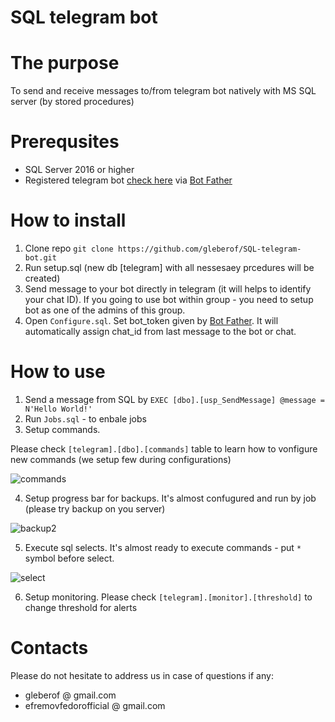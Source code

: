 # SQL telegram bot

# The purpose
To send and receive messages to/from telegram bot natively with MS SQL server (by stored procedures)

# Prerequsites
* SQL Server 2016 or higher
* Registered telegram bot [check here](https://docs.microsoft.com/en-us/azure/bot-service/bot-service-channel-connect-telegram?view=azure-bot-service-4.0) via [Bot Father](https://telegram.me/botfather)


# How to install
1. Clone repo ```git clone https://github.com/gleberof/SQL-telegram-bot.git```
2. Run setup.sql (new db \[telegram\] with all nessesaey prcedures will be created)
3. Send message to your bot directly in telegram (it will helps to identify your chat ID). If you going to use bot within group - you need to setup bot as one of the admins of this group. 
4. Open ```Configure.sql```. Set bot_token given by [Bot Father](https://telegram.me/botfather). It will automatically assign chat_id from last message to the bot or chat.


# How to use
1. Send a message from SQL by ```EXEC [dbo].[usp_SendMessage] @message = N'Hello World!'```
2. Run ```Jobs.sql``` - to enbale jobs 
3. Setup commands. 

Please check ```[telegram].[dbo].[commands]``` table to learn how to vonfigure new commands (we setup few during configurations)

![commands](https://github.com/gleberof/SQL-telagram-bot/blob/main/images/command.gif?raw=true)

4. Setup progress bar for backups. It's almost confugured and run by job (please try backup on you server)

![backup2](https://github.com/gleberof/SQL-telagram-bot/blob/main/images/backup2.gif?raw=true)

5. Execute sql selects. It's almost ready to execute commands - put ```*``` symbol before select.

![select](https://github.com/gleberof/SQL-telagram-bot/blob/main/images/select.gif?raw=true)

6. Setup monitoring. Please check ```[telegram].[monitor].[threshold]``` to change threshold for alerts

# Contacts
Please do not hesitate to address us in case of questions if any: 
* gleberof @ gmail.com
* efremovfedorofficial @ gmail.com
